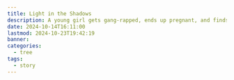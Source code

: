 ```yaml
---
title: Light in the Shadows
description: A young girl gets gang-rapped, ends up pregnant, and finds healing through the help of a Savior.
date: 2024-10-14T16:11:00
lastmod: 2024-10-23T19:42:19
banner: 
categories:
  - tree
tags:
  - story
---
```

